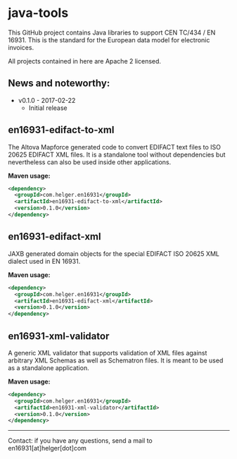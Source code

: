# java-tools
This GitHub project contains Java libraries to support CEN TC/434 / EN 16931.
This is the standard for the European data model for electronic invoices.

All projects contained in here are Apache 2 licensed.

## News and noteworthy:

  * v0.1.0 - 2017-02-22
    * Initial release

## en16931-edifact-to-xml
The Altova Mapforce generated code to convert EDIFACT text files to ISO 20625 EDIFACT XML files.
It is a standalone tool without dependencies but nevertheless can also be used inside other applications.


**Maven usage:**
```xml
<dependency>
  <groupId>com.helger.en16931</groupId>
  <artifactId>en16931-edifact-to-xml</artifactId>
  <version>0.1.0</version>
</dependency>
```

## en16931-edifact-xml
JAXB generated domain objects for the special EDIFACT ISO 20625 XML dialect used in EN 16931.

**Maven usage:**
```xml
<dependency>
  <groupId>com.helger.en16931</groupId>
  <artifactId>en16931-edifact-xml</artifactId>
  <version>0.1.0</version>
</dependency>
```

## en16931-xml-validator
A generic XML validator that supports validation of XML files against arbitrary XML Schemas as well as Schematron files. It is meant to be used as a standalone application.

**Maven usage:**
```xml
<dependency>
  <groupId>com.helger.en16931</groupId>
  <artifactId>en16931-xml-validator</artifactId>
  <version>0.1.0</version>
</dependency>
```

---
Contact: if you have any questions, send a mail to en16931[at]helger[dot]com
